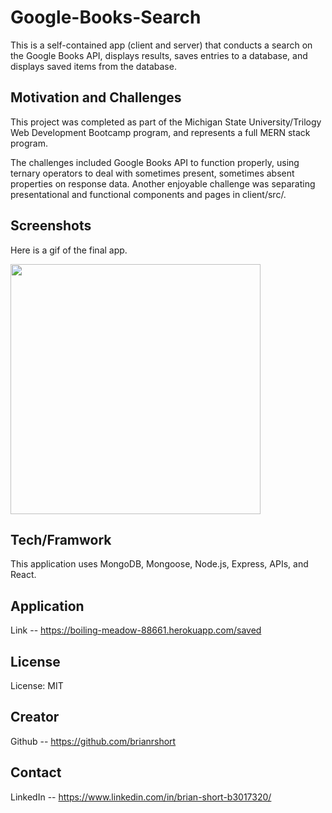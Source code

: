 # Google-Books-Search

This is a self-contained app (client and server) that conducts a search on the Google Books API, displays results, saves entries to a database, and displays saved items from the database.

## Motivation and Challenges
This project was completed as part of the Michigan State University/Trilogy Web Development Bootcamp program, and represents a full MERN stack program. 

The challenges included Google Books API to function properly, using ternary operators to deal with sometimes present, sometimes absent properties on response data. Another enjoyable challenge was separating presentational and functional components and pages in client/src/. 


## Screenshots
Here is a gif of the final app.


<img src="/assets/App.gif?raw=true" width="400px">

## Tech/Framwork
This application uses MongoDB, Mongoose, Node.js, Express, APIs, and React. 

## Application
Link -- https://boiling-meadow-88661.herokuapp.com/saved 

## License
License: MIT

## Creator
Github -- https://github.com/brianrshort 

## Contact
LinkedIn -- https://www.linkedin.com/in/brian-short-b3017320/